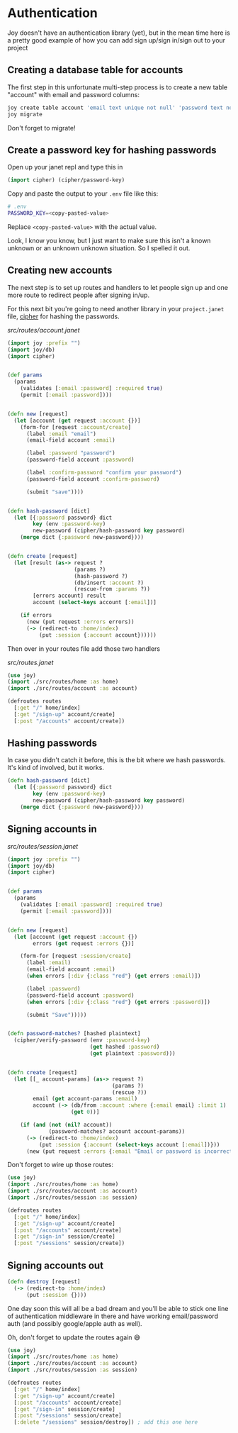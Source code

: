 # Authentication

Joy doesn't have an authentication library (yet), but in the mean time here is a pretty good example of how you can add sign up/sign in/sign out to your project

## Creating a database table for accounts

The first step in this unfortunate multi-step process is to create a new table "account" with email and password columns:

```sh
joy create table account 'email text unique not null' 'password text not null'
joy migrate
```

Don't forget to migrate!

## Create a password key for hashing passwords

Open up your janet repl and type this in

```clojure
(import cipher) (cipher/password-key)
```

Copy and paste the output to your `.env` file like this:

```sh
# .env
PASSWORD_KEY=<copy-pasted-value>
```

Replace `<copy-pasted-value>` with the actual value.

Look, I know you know, but I just want to make sure this isn't a known unknown or an unknown unknown situation. So I spelled it out.

## Creating new accounts

The next step is to set up routes and handlers to let people sign up and one more route to redirect people after signing in/up.

For this next bit you're going to need another library in your `project.janet` file, [cipher](https://github.com/joy-framework/cipher) for hashing the passwords.

*src/routes/account.janet*
```clojure
(import joy :prefix "")
(import joy/db)
(import cipher)


(def params
  (params
    (validates [:email :password] :required true)
    (permit [:email :password])))


(defn new [request]
  (let [account (get request :account {})]
    (form-for [request :account/create]
      (label :email "email")
      (email-field account :email)

      (label :password "password")
      (password-field account :password)

      (label :confirm-password "confirm your password")
      (password-field account :confirm-password)

      (submit "save"))))


(defn hash-password [dict]
  (let [{:password password} dict
        key (env :password-key)
        new-password (cipher/hash-password key password)
    (merge dict {:password new-password})))


(defn create [request]
  (let [result (as-> request ?
                     (params ?)
                     (hash-password ?)
                     (db/insert :account ?)
                     (rescue-from :params ?))
        [errors account] result
        account (select-keys account [:email])]

    (if errors
      (new (put request :errors errors))
      (-> (redirect-to :home/index)
          (put :session {:account account})))))
```

Then over in your routes file add those two handlers

*src/routes.janet*

```clojure
(use joy)
(import ./src/routes/home :as home)
(import ./src/routes/account :as account)

(defroutes routes
  [:get "/" home/index]
  [:get "/sign-up" account/create]
  [:post "/accounts" account/create])
```

## Hashing passwords

In case you didn't catch it before, this is the bit where we hash passwords. It's kind of involved, but it works.

```clojure
(defn hash-password [dict]
  (let [{:password password} dict
        key (env :password-key)
        new-password (cipher/hash-password key password)
    (merge dict {:password new-password})))
```

## Signing accounts in

*src/routes/session.janet*

```clojure
(import joy :prefix "")
(import joy/db)
(import cipher)


(def params
  (params
    (validates [:email :password] :required true)
    (permit [:email :password])))


(defn new [request]
  (let [account (get request :account {})
        errors (get request :errors {})]

    (form-for [request :session/create]
      (label :email)
      (email-field account :email)
      (when errors [:div {:class "red"} (get errors :email)])

      (label :password)
      (password-field account :password)
      (when errors [:div {:class "red"} (get errors :password)])

      (submit "Save")))))


(defn password-matches? [hashed plaintext]
  (cipher/verify-password (env :password-key)
                          (get hashed :password)
                          (get plaintext :password)))


(defn create [request]
  (let [[_ account-params] (as-> request ?)
                                 (params ?)
                                 (rescue ?))
        email (get account-params :email)
        account (-> (db/from :account :where {:email email} :limit 1)
                    (get 0))]

    (if (and (not (nil? account))
             (password-matches? account account-params))
      (-> (redirect-to :home/index)
          (put :session {:account (select-keys account [:email])}))
      (new (put request :errors {:email "Email or password is incorrect"})))))
```

Don't forget to wire up those routes:

```clojure
(use joy)
(import ./src/routes/home :as home)
(import ./src/routes/account :as account)
(import ./src/routes/session :as session)

(defroutes routes
  [:get "/" home/index]
  [:get "/sign-up" account/create]
  [:post "/accounts" account/create]
  [:get "/sign-in" session/create]
  [:post "/sessions" session/create])
```

## Signing accounts out

```clojure
(defn destroy [request]
  (-> (redirect-to :home/index)
      (put :session {})))
```

One day soon this will all be a bad dream and you'll be able to stick one line of authentication middleware in there and have working email/password auth (and possibly google/apple auth as well).

Oh, don't forget to update the routes again 😅


```clojure
(use joy)
(import ./src/routes/home :as home)
(import ./src/routes/account :as account)
(import ./src/routes/session :as session)

(defroutes routes
  [:get "/" home/index]
  [:get "/sign-up" account/create]
  [:post "/accounts" account/create]
  [:get "/sign-in" session/create]
  [:post "/sessions" session/create]
  [:delete "/sessions" session/destroy]) ; add this one here
```

